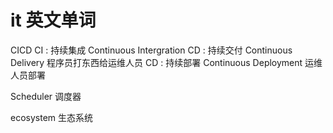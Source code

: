 # it 英文单词

CICD
  CI : 持续集成 Continuous Intergration
  CD : 持续交付 Continuous Delivery   程序员打东西给运维人员
  CD : 持续部署 Continuous Deployment   运维人员部署

Scheduler 调度器

ecosystem 生态系统